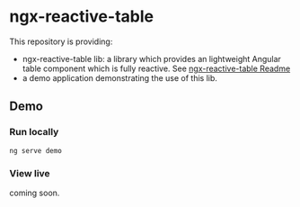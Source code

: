 # ngx-reactive-table

This repository is providing:

- ngx-reactive-table lib: a library which provides an lightweight Angular table component which is fully reactive. See [ngx-reactive-table Readme](./libs/ngx-reactive-table/README.md)
- a demo application demonstrating the use of this lib.

## Demo

### Run locally

`ng serve demo`

### View live

coming soon.
